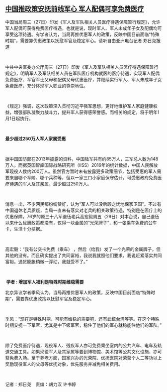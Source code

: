 <!--1635501440000-->
[中国推政策安抚前线军心     军人配偶可享免费医疗](https://www.rfa.org/mandarin/yataibaodao/junshiwaijiao/ac1-10292021055710.html)
------

<p>中国当局周三（27日）印发《军人及军队相关人员医疗待遇保障暂行规定》，允许军人配偶可获得免费医疗待遇，也就是说，现时军人、军人未成年子女及配偶均可享受这项待遇。有学者认为，当局再推优惠军人的政策，反映中国目前面临“特殊时期”，需要靠优惠政策以抚慰军官及稳定军心。请听自由亚洲电台记者 郑日尧报道</p><p> </p><p>中共中央军委办公厅周三（27日）印发《军人及军队相关人员医疗待遇保障暂行规定》，明确军人及军队相关人员在军队医疗机构就医的医疗待遇，实现军人配偶免费医疗、军官军士父母和配偶父母优惠医疗，并继续实行军人、军人未成年子女免费医疗，充分体现军人职业的尊崇地位。</p><p> </p><p>《规定》强调，这次政策深入贯彻习近平强军思想，更好地维护军人家庭健康权益，增强部队凝聚力战斗力，提升军人获得感荣誉感。而相关的规定，将于明年1月1日起执行。</p><p> </p><p><strong>最少超过</strong><strong>250</strong><strong>万人军人家属受惠</strong><strong> </strong></p><p> </p><p>据中国国防部在2013年披露的资料，中国陆军共有约85万人，三军总人数为148万人。而据英国智库国际战略研究所（IISS）2016年的统计数据，中国人民解放军现役人数约200万人。虽然官方暂时未有披露更多政策细节，包括受惠的军人需要来自哪个军阶、哪个兵种等，但以一家三口小家庭保守估计，可受惠政府免费医疗待遇的军人及其亲属，最少超过250万人。</p><p> </p><p>消息一出，不少网民都纷纷赞好，认为“军人可以没后顾之忧地保家卫国”。不过有中国退休老兵质疑，当局一直未有落实对老兵的相关政策待遇，特别是在医疗上的优惠保障。76岁的原三十八军退伍老兵高宏毅周五（29日）对本台说，自己退伍以来什么优惠政策都没有，仅得一块金属的“光荣牌子“，和一张乘车免费的公车卡，生活十分拮据。</p><p> </p><p>高宏毅：“我有公交卡免费（乘车） ，然后（给我）发了一个光荣的金属牌子，但其他的没有。而且确实提出了共同富裕，我说我就照他们要求，我说赶紧落实共同富裕。通货膨胀稍微一浮动，我就受不了。”</p><p> </p><p><strong> </strong><strong>学者</strong><strong> : </strong><strong>增加军人福利是特殊时期维稳需要</strong></p><p>北京异议学者季风认为，当局再推优惠军人的政策，反映中国目前面临“特殊时期”，需要靠优惠政策以抚慰军官及稳定军心。</p><p> </p><p>季风：“现在是特殊时期，可能有维稳的需要吧，还有武统台湾等等。在这个特殊时期安抚一下军官，尤其是中下级军官，稳住了他们的军心就稳能住他们的军队。”</p><p> </p><p>除了免费医疗待遇，现役军人、残疾军人亦可免费乘坐室内的公共汽车、电车及轨道交通工具。如果现役军人及其家属等要到博物馆、美术馆等公共文化设施，亦可获免费入场。至于养老方面，国家兴办的光荣院、优抚医院对荣获个人二等功以上奖励现役军人的父母等优抚对象，优先服务并减免相关费用。</p><p> </p><p>记者：郑日尧　责编：胡力汉 许书婷</p>
